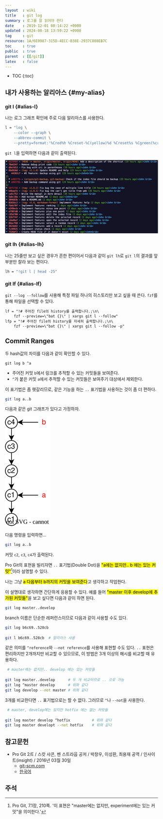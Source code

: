 ```yaml
---
layout  : wiki
title   : git log
summary : 로그를 잘 읽어야 한다
date    : 2019-12-01 08:14:22 +0900
updated : 2024-08-18 13:59:22 +0900
tag     : git
resource: 1A/6E0987-315D-4ECC-B38E-2937C808EB7C
toc     : true
public  : true
parent  : [[/git]]
latex   : false
---
```

* TOC
{:toc}

## 내가 사용하는 알리아스 {#my-alias}

### git l {#alias-l}

나는 로그 그래프 확인에 주로 다음 알리아스를 사용한다.

```sh
l = "log \
    --color --graph \
    --abbrev-commit \
    --pretty=format:'%Cred%h %Creset-%C(yellow)%d %Creset%s %Cgreen(%cr)%C(bold blue)<%an>'"
```

`git l`을 입력하면 다음과 같이 출력된다.

![]( /resource/1A/6E0987-315D-4ECC-B38E-2937C808EB7C/69907636-866a3000-141b-11ea-8b50-732c038279a3.png )

### git lh {#alias-lh}

나는 25줄만 보고 싶은 경우가 흔한 편이어서 다음과 같이 `git lh`로 `git l`의 결과를 앞부분만 잘라 보는 편이다.

```sh
lh = "!git l | head -25"
```

### git lf {#alias-lf}

`git --log --follow`를 사용해 특정 파일 하나의 히스토리만 보고 싶을 때 쓴다. `fzf`를 통해 파일을 선택할 수 있다.

```
lf = "!# 주어진 file의 history를 출력합니다.;\n\
    fzf --preview=\"bat {}\" | xargs git l --follow"
lfp = "!# 주어진 file의 history를 자세히 출력합니다.;\n\
    fzf --preview=\"bat {}\" | xargs git l --follow -p"
```

## Commit Ranges

두 hash값의 차이를 다음과 같이 확인할 수 있다.

```
git log b ^a
```

- 주어진 커밋 `b`에서 링크를 추적할 수 있는 커밋들을 보여준다.
- `^`가 붙은 커밋 `a`에서 추적할 수 있는 커밋들은 보여주기 대상에서 제외한다.

이 표기법은 좀 헷갈리므로, 같은 기능을 하는 `..` 표기법을 사용하는 것이 좀 더 편하다.

```bash
git log a..b
```

다음과 같은 git 그래프가 있다고 가정하자.

![]( /resource/1A/6E0987-315D-4ECC-B38E-2937C808EB7C/git-log-b-to-a.svg )

다음 명령을 입력하면...

```bash
git log a..b
```

커밋 `c2`, `c3`, `c4`가 출력된다.


Pro Git의 표현을 빌리자면 `..` 표기법(Double Dot)을 <mark>"a에는 없지만.. b 에는 있는 커밋"</mark>[^pro-git-210]이라 설명할 수 있다.

나는 그냥 <mark>a 다음부터 b까지의 커밋을 보여준다</mark>고 생각하고 작업한다.

이 설명대로 생각하면 간단하게 응용할 수 있다.
예를 들어 <mark>"master 이후 develop에 추가된 커밋들"</mark>을 보고 싶다면 다음과 같이 하면 된다.

```bash
git log master..develop
```

branch 이름은 단순한 레퍼런스이므로 다음과 같이 사용할 수도 있다.

```bash
git log b6c69..528cb

git l b6c69..528cb  # 알리아스 사용
```

같은 의미를 `^reference`와 `--not reference`를 사용해 표현할 수도 있다.
`..` 표현은 편리하지만 2개까지만 비교할 수 있으므로, 이 방법은 3개 이상의 해시를 비교할 때 유용하다.

```bash
 # master에는 없지만.. develop 에는 있는 커밋들

git log master..develop      # 두 개 비교이므로 .. 으로 가능
git log ^master develop      # 위와 같다
git log develop --not master # 위와 같다
```

3개를 비교한다면 `..` 표기법으로는 할 수 없다. 그러므로 `^`나 `--not`을 사용한다.

```bash
 # master, develop에는 있지만 hotfix 에는 없는 커밋들

git log master develop ^hotfix          # 위와 같다
git log master developt --not hotfix    # 위와 같다
```


## 참고문헌

- Pro Git 2/E / 스캇 샤콘, 벤 스트라웁 공저 / 박창우, 이성환, 최용재 공역 / 인사이트(insight) / 2016년 03월 30일
    - [git-scm.com]( https://git-scm.com/book/en/v2/Git-Tools-Revision-Selection#_double_dot )
    - [한국어]( https://git-scm.com/book/ko/v2/Git-%EB%8F%84%EA%B5%AC-%EB%A6%AC%EB%B9%84%EC%A0%84-%EC%A1%B0%ED%9A%8C%ED%95%98%EA%B8%B0#_double_dot )

## 주석

[^pro-git-210]: Pro Git, 7.1장, 210쪽. '이 표현은 "master에는 없지만, experiment에는 있는 커밋"을 의미한다.'



